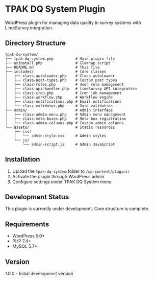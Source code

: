 # TPAK DQ System Plugin

WordPress plugin for managing data quality in survey systems with LimeSurvey integration.

## Directory Structure

```
tpak-dq-system/
├── tpak-dq-system.php          # Main plugin file
├── uninstall.php               # Cleanup script
├── README.md                   # This file
├── includes/                   # Core classes
│   ├── class-autoloader.php    # Class autoloader
│   ├── class-post-types.php    # Custom post types
│   ├── class-roles.php         # User role management
│   ├── class-api-handler.php   # LimeSurvey API integration
│   ├── class-cron.php          # Cron job management
│   ├── class-workflow.php      # Workflow engine
│   ├── class-notifications.php # Email notifications
│   └── class-validator.php     # Data validation
├── admin/                      # Admin interface
│   ├── class-admin-menu.php    # Admin menu management
│   ├── class-meta-boxes.php    # Meta box registration
│   └── class-admin-columns.php # Custom admin columns
└── assets/                     # Static resources
    ├── css/
    │   └── admin-style.css     # Admin styles
    └── js/
        └── admin-script.js     # Admin JavaScript
```

## Installation

1. Upload the `tpak-dq-system` folder to `/wp-content/plugins/`
2. Activate the plugin through WordPress admin
3. Configure settings under TPAK DQ System menu

## Development Status

This plugin is currently under development. Core structure is complete.

## Requirements

- WordPress 5.0+
- PHP 7.4+
- MySQL 5.7+

## Version

1.0.0 - Initial development version